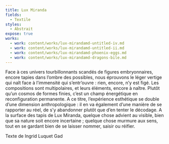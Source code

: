 ```yaml
---
title: Lux Miranda
fields:
  - Textile
styles:
  - Abstrait
expose: true
works:
  - work: content/works/lux-mirandamd-untitled-iv.md
  - work: content/works/lux-mirandamd-untitled-ii.md
  - work: content/works/lux-mirandamd-phoenix-eggs.md
  - work: content/works/lux-mirandamd-dragons-bile.md
---
```


&#x9;							&#x9;
&#x9;				&#x9;

Face à ces univers tourbillonnants scandés de figures
embryonnaires, encore tapies dans l’ombre des possibles, nous éprouvons
le léger vertige qui naît face à l’immensité qui s’entr’ouvre : rien,
encore, n’y est figé. Les compositions sont multipolaires, et leurs éléments, encore à
naître. Plutôt qu’un cosmos de formes finies, c’est un champ énergétique
en reconfiguration permanente. A ce titre, l’expérience esthétique se
double d’une dimension anthropologique : il en va également d’une
manière de se rapporter au réel, de s’y abandonner plutôt que d’en
tenter le décodage. A la surface des tapis de Lux Miranda, quelque chose advient au
visible, bien que sa nature soit encore incertaine ; quelque chose
murmure aux sens, tout en se gardant bien de se laisser nommer, saisir
ou réifier.

Texte de Ingrid Luquet Gad

&#x9;			&#x9;
&#x9;													&#x9;

